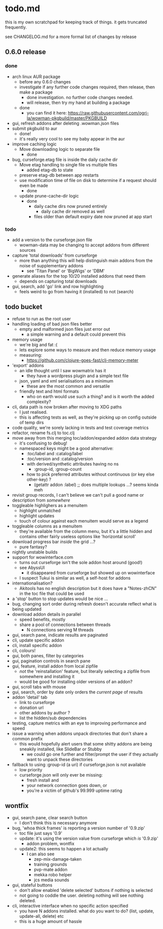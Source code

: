 # todo.md

this is my own scratchpad for keeping track of things. it gets truncated frequently.

see CHANGELOG.md for a more formal list of changes by release

## 0.6.0 release

### done

* arch linux AUR package
    - before any 0.6.0 changes
    - investigate if any further code changes required, then release, then make a package
        - done investigation. no further code changes needed. 
        - will release, then try my hand at building a package
    - done
        - you can find it here: https://raw.githubusercontent.com/ogri-la/wowman-pkgbuild/master/PKGBUILD
* gui, refresh addons after deleting .wowman.json files
* submit pkgbuild to aur
    - done!
    - it's really very cool to see my baby appear in the aur
* improve caching logic
    - Move downloading logic to separate file
        - done
* bug, curseforge.etag file is inside the daily cache dir
    - Move etag handling to single file vs multiple files
        - added etag-db to state
    - preserve etag-db between app restarts
    - use modification time of file on disk to determine if a request should even be made
        - done
    - update prune-cache-dir logic
        - done
            - daily cache dirs now pruned entirely
                - daily cache dir removed as well
            - files older than default expiry date now pruned at app start

### todo

* add a version to the curseforge.json file
    - wowman-data may be changing to accept addons from different sources
* capture 'total downloads' from curseforge
    - more than anything this will help distinguish main addons from the noise of supplementary addons
        - see 'Titan Panel' or 'BigWigs' or 'DBM'
* generate aliases for the top 10/20 installed addons that need them
    - depends on capturing total downloads
* gui, search, add 'go' link and row highlighting
    - feels weird to go from having it (installed) to not (search)

## todo bucket

* refuse to run as the root user
* handling loading of bad json files better
    - empty and malformed json files just error out
        - a simple warning and a default could prevent this
* memory usage
    - we're big and fat :(
    - lets explore some ways to measure and then reduce memory usage
    - measuring:
        - https://github.com/clojure-goes-fast/clj-memory-meter
* 'export' addons
    - an idle thought until I saw wowmatrix has it
        - they have a wordpress plugin and a simple text file
    - json, yaml and xml serialisations as a minimum
        - these are the most common and versatile
    - friendly text and html formats
        - who on earth would use such a thing? and is it worth the added complexity?
* cli, data path is now broken after moving to XDG paths
    - I just realised. 
    - this is affecting tests as well, as they're picking up on config outside of temp dirs
* code quality, we're sorely lacking in tests and test coverage metrics
* refactor, rename fs.clj to toc.clj
* move away from this merging toc/addon/expanded addon data strategy
    - it's confusing to debug!
    - namespaced keys might be a good alternative:
        - :toc/label and :catalog/label
        - :toc/version and :catalog/version
        - with derived/synthetic attributes having no ns
            - :group-id, :group-count
        - how to pick preferred attributes without continuous (or key else other-key) ?
            - (getattr addon :label) ;; does multiple lookups ...? seems kinda meh
* revisit group records, I can't believe we can't pull a good name or description from *somewhere*
* toggleable highlighers as a menuitem
    - highlight unmatched
    - highlight updates
    - touch of colour against each menuitem would serve as a legend
* toggleable columns as a menuitem
    - they're available from the column menu, but it's a little hidden and contains other fairly useless options like 'horizontal scroll'
* download progress bar *inside* the grid ...?
    - pure fantasy?
* nightly unstable builds
* support for wowinterface.com
    - turns out curseforge isn't the sole addon host around (good!)
    - see AbyssUI
        - it disappeared from curseforge but showed up on wowinterface
    - I suspect Tukui is similar as well, a self-host for addons 
* internationalisation? 
    - Akitools has no english description but it does have a "Notes-zhCN" in the toc file that could be used
* a 'stop' button to stop updates would be nice ...
* bug, changing sort order during refresh doesn't accurate reflect what is being updated
* download addon details in parallel
    - speed benefits, mostly
    - share a pool of connections between threads
        - N connections serving M threads
* gui, search pane, indicate results are paginated
* cli, update specific addon
* cli, install specific addon
* cli, colours!
* gui, both panes, filter by categories
* gui, pagination controls in search pane
* gui, feature, install addon from local zipfile
    - *not* the 'reinstallation' feature, but literally selecting a zipfile from somewhere and installing it
    - would be good for installing older versions of an addon?
* gui, scroll tabs with mouse
* gui, search, order by date only orders the *current page* of results
* addon 'detail' tab
    - link to curseforge
    - donation url
    - other addons by author ?
    - list the hidden/sub dependencies
* testing, capture metrics with an eye to improving performance and speed
* issue a warning when addons unpack directories that don't share a common prefix
    - this would hopefully alert users that some shitty addons are being sneakily installed, like SlideBar or Stubby
        - we could go one further and filter/prompt the user if they actually want to unpack these directories
* fallback to using :group-id (a uri) if curseforge.json is not available
    - low priority
    - curseforge.json will only ever be missing:
        - fresh install and
        - your network connection goes down, or
        - you're a victim of github's 99.999 uptime rating

## wontfix
* gui, search pane, clear search button
    - I don't think this is necessary anymore
* bug, 'whoa thick frames' is reporting a version number of '0.9.zip'
    - toc file just says '0.9'
    - update: it's using the version value from curseforge which *is* '0.9.zip'
        - addon problem, wontfix
    - update2: this seems to happen a lot actually
        - I can also see
            - zep-mix-damage-taken
            - training grounds
            - pvp-mate addon
            - mekka robo helper
            - jcs media sounds
* gui, stateful buttons
    - don't allow enabled 'delete selected' buttons if nothing is selected
    - not going to coddle the user. deleting nothing will see nothing deleted.
* cli, interactive interface when no specific action specified
    - you have N addons installed. what do you want to do? (list, update, update-all, delete) etc
    - this is a huge amount of hassle
